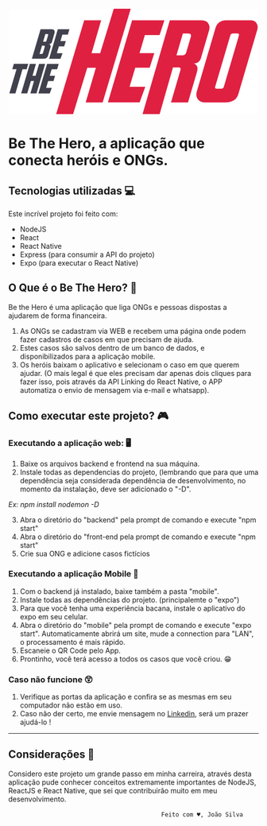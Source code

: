 
<p align="center">
  <img src="https://github.com/JVictor07/Aplicativo_Be-The-Hero/blob/master/front-end/src/assets/logo.svg">
</p>

# Be The Hero, a aplicação que conecta heróis e ONGs.

## Tecnologias utilizadas 💻
Este incrível projeto foi feito com:

- NodeJS
- React
- React Native
- Express (para consumir a API do projeto)
- Expo (para executar o React Native)

## O Que é o Be The Hero? 🤔
Be the Hero é uma aplicação que liga ONGs e pessoas dispostas a ajudarem de forma financeira.
1. As ONGs se cadastram via WEB e recebem uma página onde podem fazer cadastros de casos em que precisam de ajuda.
2. Estes casos são salvos dentro de um banco de dados, e disponibilizados para a aplicação mobile.
3. Os heróis baixam o aplicativo e selecionam o caso em que querem ajudar. (O mais legal é que eles precisam dar apenas dois cliques
para fazer isso, pois através da API Linking do React Native, o APP automatiza o envio de mensagem via e-mail e whatsapp).

## Como executar este projeto? 🎮

### Executando a aplicação web: 🖥️
1. Baixe os arquivos backend e frontend na sua máquina.
2. Instale todas as dependencias do projeto, (lembrando que para que uma dependência seja considerada dependência de desenvolvimento,
no momento da instalação, deve ser adicionado o "-D". 

_Ex: npm install nodemon -D_

3. Abra o diretório do "backend" pela prompt de comando e execute "npm start"
4. Abra o diretório do "front-end pela prompt de comando e execute "npm start"
5. Crie sua ONG e adicione casos fictícios

### Executando a aplicação Mobile 📱
1. Com o backend já instalado, baixe também a pasta "mobile".
2. Instale todas as dependências do projeto. (principalemte o "expo")
3. Para que você tenha uma experiência bacana, instale o aplicativo do expo em seu celular.
4. Abra o diretório do "mobile" pela prompt de comando e execute "expo start". Automaticamente abrirá um site, mude a connection para
"LAN", o processamento é mais rápido.
5. Escaneie o QR Code pelo App.
6. Prontinho, você terá acesso a todos os casos que você criou. 😁

### Caso não funcione 😲
1. Verifique as portas da aplicação e confira se as mesmas em seu computador não estão em uso.
2. Caso não der certo, me envie mensagem no [Linkedin](https://www.linkedin.com/in/jv-silva/), será um prazer ajudá-lo !

--------------------------------------------------------------------------------------------------------------------------------------

## Considerações 📝
Considero este projeto um grande passo em minha carreira, através desta aplicação pude conhecer conceitos extremamente importantes de
NodeJS, ReactJS e React Native, que sei que contribuirão muito em meu desenvolvimento.

                                               Feito com ♥️, João Silva

